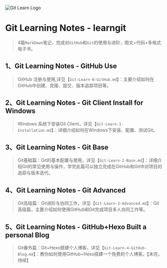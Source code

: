 ![Git Learn Logo](https://images.cnblogs.com/cnblogs_com/hollow/1530701/o_Git-Logo.png)

# Git Learning Notes - learngit
> 4篇`MarkDown`笔记，完成对`GitHub`和`Git`的使用与进阶，图文+代码+多格式电子书。

## 1、Git Learning Notes - GitHub Use
> GitHub 注册与使用,详见【`Git-Learn-0-GitHub.md`】：主要介绍如何在GitHub中创建、克隆、提交、版本追踪项目等。

## 2、Git Learning Notes - Git Client Install for Windows
> Windows 系统下安装Git Client，详见【`Git-Learn-1-Installation.md`】：详细介绍如何在Windows下安装、配置、测试Git。

## 3、Git Learning Notes - Git Base
> Git基础篇：Git的基本配置与使用，详见【`Git-Learn-2-Base.md`】：详细介绍Git的常见使用与操作，学完此篇可以独立完成在GitHub和Git中对项目的追踪与版本迭代。

## 4、Git Learning Notes - Git Advanced
> Git高级篇：Git进阶与协同工作，详见【`Git-Learn-3-Advanced.md`】：Git高级篇，主要介绍如何使用GitHub和Git完成项目多人协同工作等。

## 5、Git Learning Notes - GitHub+Hexo Built a personal Blog
> Git番外篇：Git+Hexo搭建个人博客，详见【`Git-Learn-4-GitHub-Blog.md`】：教你如何使用GitHub+Hexo搭建一个免费的个人博客。【未完，待续】
